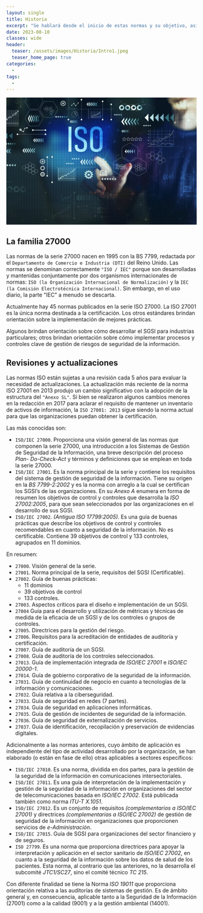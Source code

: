 ```yaml
---
layout: single
title: Historia
excerpt: "Se hablará desde el inicio de estas normas y su objetivo, así como toda la estructura que conforma la familia de las normas ISO 27000; es un breve resumen de sus implementaciones, pero en sí es todo un mundo de información que debe llevarse a cabo para salvaguardar la información de todas las empresas (no importa la magnitud de la organización) toda organización si no tiene un control acerca de su información puede correr el riesgo de ser vulnerable."
date: 2023-08-10
classes: wide
header:
  teaser: /assets/images/Historia/Intro1.jpeg
  teaser_home_page: true
categories:
  - 
tags:
  - 
---
```


![](/assets/images/Historia/Intro2.webp)

## La familia 27000

Las normas de la serie 27000 nacen en 1995 con la BS 7799, redactada por el `Departamento de Comercio e Industria (DTI)` del Reino Unido. Las normas se denominan correctamente `"ISO / IEC"` porque son desarrolladas y mantenidas conjuntamente por dos organismos internacionales de normas: `ISO (la Organización Internacional de Normalización)` y la `IEC (la Comisión Electrotécnica Internacional)`. Sin embargo, en el uso diario, la parte "IEC" a menudo se descarta.

Actualmente hay 45 normas publicados en la serie ISO 27000. La ISO 27001 es la única norma destinada a la certificación. Los otros estándares brindan orientación sobre la implementación de mejores prácticas.

Algunos brindan orientación sobre cómo desarrollar el SGSI para industrias particulares; otros brindan orientación sobre cómo implementar procesos y controles clave de gestión de riesgos de seguridad de la información.

## Revisiones y actualizaciones

Las normas ISO están sujetas a una revisión cada 5 años para evaluar la necesidad de actualizaciones. La actualización más reciente de la norma ISO 27001 en 2013 produjo un cambio significativo con la adopción de la estructura del `"Anexo SL"`. Si bien se realizaron algunos cambios menores en la redacción en 2017 para aclarar el requisito de mantener un inventario de activos de información, la `ISO 27001: 2013` sigue siendo la norma actual para que las organizaciones puedan obtener la certificación.

Las más conocidas son:

* `ISO/IEC 27000`. Proporciona una visión general de las normas que componen la serie 27000, una introducción a los Sistemas de Gestión de Seguridad de la Información, una breve descripción del proceso *Plan- Do-Check-Act* y términos y definiciones que se emplean en toda la serie 27000.
* `ISO/IEC 27001`. Es la norma principal de la serie y contiene los requisitos del sistema de gestión de seguridad de la información. Tiene su origen en la *BS 7799-2:2002* y es la norma con arreglo a la cual se certifican los SGSI’s de las organizaciones. En su *Anexo A* enumera en forma de resumen los objetivos de control y controles que desarrolla la *ISO 27002:2005*, para que sean seleccionados por las organizaciones en el desarrollo de sus SGSI.
* `ISO/IEC 27002`. *(Antigua ISO 17799:2005)*. Es una guía de buenas prácticas que describe los objetivos de control y controles recomendables en cuanto a seguridad de la información. No es certificable. Contiene 39 objetivos de control y 133 controles, agrupados en 11 dominios.

En resumen:

* `27000`. Visión general de la serie.
* `27001`. Norma principal de la serie, requisitos del SGSI (Certificable).
* `27002`. Guía de buenas prácticas:
  * 11 dominios
  * 39 objetivos de control
  * 133 controles.
* `27003`. Aspectos críticos para el diseño e implementación de un SGSI.
* `27004` Guía para el desarrollo y utilización de métricas y técnicas de medida de la eficacia de un SGSI y de los controles o grupos de controles.
* `27005`. Directrices para la gestión del riesgo.
* `27006`. Requisitos para la acreditación de entidades de auditoría y certificación.
* `27007`. Guía de auditoría de un SGSI.
* `27008`. Guía de auditoría de los controles seleccionados.
* `27013`. Guía de implementación integrada de *ISO/IEC 27001* e *ISO/IEC 20000-1*.
* `27014`. Guía de gobierno corporativo de la seguridad de la información.
* `27031`. Guía de continuidad de negocio en cuanto a tecnologías de la información y comunicaciones.
* `27032`. Guía relativa a la ciberseguridad.
* `27033`. Guía de seguridad en redes (7 partes).
* `27034`. Guía de seguridad en aplicaciones informáticas.
* `27035`. Guía de gestión de incidentes de seguridad de la información.
* `27036`. Guía de seguridad de externalización de servicios.
* `27037`. Guía de identificación, recopilación y preservación de evidencias digitales.

Adicionalmente a las normas anteriores, cuyo ámbito de aplicación es independiente del tipo de actividad desarrollado por la organización, se han elaborado (o están en fase de ello) otras aplicables a sectores específicos:

* `ISO/IEC 27010`. Es una norma, dividida en dos partes, para la gestión de la seguridad de la información en comunicaciones intersectoriales.
* `ISO/IEC 27011`. Es una guía de interpretación de la implementación y gestión de la seguridad de la información en organizaciones del sector de telecomunicaciones basada en *ISO/IEC 27002*. Está publicada también como norma *ITU-T X.1051*.
* `ISO/IEC 27012`. Es un conjunto de requisitos *(complementarios a ISO/IEC 27001)* y directrices *(complementarias a ISO/IEC 27002)* de gestión de seguridad de la información en organizaciones que proporcionen servicios de *e-Administración*.
* `ISO/IEC 27015`. Guía de SGSI para organizaciones del sector financiero y de seguros.
* `ISO 27799`. Es una norma que proporciona directrices para apoyar la interpretación y aplicación en el sector sanitario de *ISO/IEC 27002*, en cuanto a la seguridad de la información sobre los datos de salud de los pacientes. Esta norma, al contrario que las anteriores, no la desarrolla el subcomité *JTC1/SC27*, sino el comité técnico *TC 215*.

Con diferente finalidad se tiene la Norma *ISO 19011* que proporciona orientación relativa a las auditorías de sistemas de gestión. Es de ámbito general y, en consecuencia, aplicable tanto a la Seguridad de la Información (27001) como a la calidad (9001) y a la gestión ambiental (14001).
